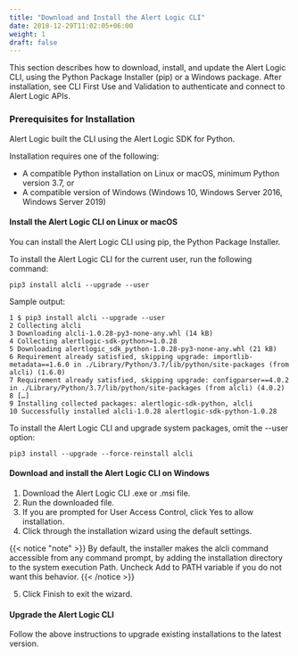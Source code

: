```yaml
---
title: "Download and Install the Alert Logic CLI"
date: 2018-12-29T11:02:05+06:00
weight: 1
draft: false
---
```


This section describes how to download, install, and update the Alert Logic CLI, using the Python Package Installer (pip) or a Windows package. After installation, see CLI First Use and Validation to authenticate and connect to Alert Logic APIs.

### Prerequisites for Installation

Alert Logic built the CLI using the Alert Logic SDK for Python.

Installation requires one of the following:

* A compatible Python installation on Linux or macOS, minimum Python version 3.7, or
* A compatible version of Windows (Windows 10, Windows Server 2016, Windows Server 2019)

#### Install the Alert Logic CLI on Linux or macOS

You can install the Alert Logic CLI using pip, the Python Package Installer.

To install the Alert Logic CLI for the current user, run the following command:

```
pip3 install alcli --upgrade --user
```


Sample output:

```
1 $ pip3 install alcli --upgrade --user
2 Collecting alcli
3 Downloading alcli-1.0.28-py3-none-any.whl (14 kB)
4 Collecting alertlogic-sdk-python>=1.0.28
5 Downloading alertlogic_sdk_python-1.0.28-py3-none-any.whl (21 kB)
6 Requirement already satisfied, skipping upgrade: importlib-metadata==1.6.0 in ./Library/Python/3.7/lib/python/site-packages (from alcli) (1.6.0)
7 Requirement already satisfied, skipping upgrade: configparser==4.0.2 in ./Library/Python/3.7/lib/python/site-packages (from alcli) (4.0.2)
8 […]
9 Installing collected packages: alertlogic-sdk-python, alcli
10 Successfully installed alcli-1.0.28 alertlogic-sdk-python-1.0.28
```

To install the Alert Logic CLI and upgrade system packages, omit the --user option:

```
pip3 install --upgrade --force-reinstall alcli
```

#### Download and install the Alert Logic CLI on Windows

1. Download the Alert Logic CLI .exe or .msi file.
2. Run the downloaded file.
3. If you are prompted for User Access Control, click Yes to allow installation.
4. Click through the installation wizard using the default settings.

{{< notice "note" >}}
By default, the installer makes the alcli command accessible from any command prompt, by adding the installation directory to the system execution Path. Uncheck Add to PATH variable if you do not want this behavior.
{{< /notice >}}

5. Click Finish to exit the wizard.

#### Upgrade the Alert Logic CLI

Follow the above instructions to upgrade existing installations to the latest version.